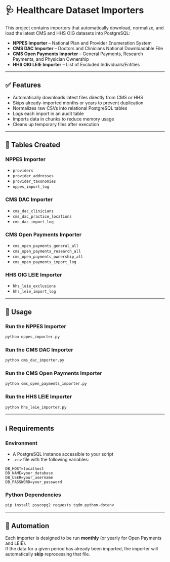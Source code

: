 # 🩺 Healthcare Dataset Importers

This project contains importers that automatically download, normalize, and load the latest CMS and HHS OIG datasets into PostgreSQL:

- **NPPES Importer** – National Plan and Provider Enumeration System  
- **CMS DAC Importer** – Doctors and Clinicians National Downloadable File  
- **CMS Open Payments Importer** – General Payments, Research Payments, and Physician Ownership  
- **HHS OIG LEIE Importer** – List of Excluded Individuals/Entities

---

## ✅ Features

- Automatically downloads latest files directly from CMS or HHS  
- Skips already-imported months or years to prevent duplication  
- Normalizes raw CSVs into relational PostgreSQL tables  
- Logs each import in an audit table  
- Imports data in chunks to reduce memory usage  
- Cleans up temporary files after execution  

---

## 📂 Tables Created

### NPPES Importer

- `providers`  
- `provider_addresses`  
- `provider_taxonomies`  
- `nppes_import_log`  

### CMS DAC Importer

- `cms_dac_clinicians`  
- `cms_dac_practice_locations`  
- `cms_dac_import_log`  

### CMS Open Payments Importer

- `cms_open_payments_general_all`  
- `cms_open_payments_research_all`  
- `cms_open_payments_ownership_all`  
- `cms_open_payments_import_log`  

### HHS OIG LEIE Importer

- `hhs_leie_exclusions`  
- `hhs_leie_import_log`  

---

## 🚀 Usage

### Run the NPPES Importer

```bash
python nppes_importer.py
```

### Run the CMS DAC Importer

```bash
python cms_dac_importer.py
```

### Run the CMS Open Payments Importer

```bash
python cms_open_payments_importer.py
```

### Run the HHS LEIE Importer

```bash
python hhs_leie_importer.py
```

---

## ℹ️ Requirements

### Environment

- A PostgreSQL instance accessible to your script  
- `.env` file with the following variables:

```env
DB_HOST=localhost
DB_NAME=your_database
DB_USER=your_username
DB_PASSWORD=your_password
```

### Python Dependencies

```bash
pip install psycopg2 requests tqdm python-dotenv
```

---

## 🔁 Automation

Each importer is designed to be run **monthly** (or yearly for Open Payments and LEIE).  
If the data for a given period has already been imported, the importer will automatically **skip** reprocessing that file.
